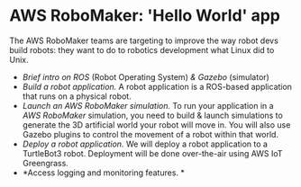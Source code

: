# AWS RoboMaker: 'Hello World' app

The AWS RoboMaker teams are targeting to improve the way robot devs build robots: they want to do to robotics development what Linux did to Unix. 

* *Brief intro on ROS* (Robot Operating System) *& Gazebo* (simulator)
* *Build a robot application.* A robot application is a ROS-based application that runs on a physical robot. 
* *Launch an *AWS RoboMaker simulation*.* To run your application in a *AWS RoboMaker* simulation, you need to build & launch simulations to generate the 3D artificial world your robot will move in. You will also use Gazebo plugins to control the movement of a robot within that world. 
* *Deploy a robot application.* We will deploy a robot application to a TurtleBot3 robot. Deployment will be done over-the-air using AWS IoT Greengrass. 
* *Access logging and monitoring features. *

